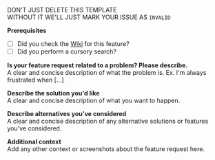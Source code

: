 DON'T JUST DELETE THIS TEMPLATE  
WITHOUT IT WE'LL JUST MARK YOUR ISSUE AS `INVALID`

**Prerequisites**  
* [ ] Did you check the [Wiki](http://rpginventory.endlesscode.ru/) for this feature?
* [ ] Did you perform a cursory search?

**Is your feature request related to a problem? Please describe.**  
A clear and concise description of what the problem is. Ex. I'm always frustrated when [...]

**Describe the solution you'd like**  
A clear and concise description of what you want to happen.

**Describe alternatives you've considered**  
A clear and concise description of any alternative solutions or features you've considered.

**Additional context**  
Add any other context or screenshots about the feature request here.
